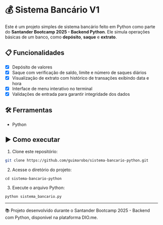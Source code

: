 # 💰 Sistema Bancário V1

Este é um projeto simples de sistema bancário feito em Python como parte do **Santander Bootcamp 2025 - Backend Python**. Ele simula operações básicas de um banco, como **depósito**, **saque** e **extrato**.

## 📋 Funcionalidades

- [x] Depósito de valores
- [x] Saque com verificação de saldo, limite e número de saques diários
- [x] Visualização de extrato com histórico de transações exibindo data e hora
- [x] Interface de menu interativo no terminal
- [x] Validações de entrada para garantir integridade dos dados

## 🛠️ Ferramentas

- Python

## ▶️ Como executar

1. Clone este repositório:
```bash
git clone https://github.com/guimarobo/sistema-bancario-python.git
```
2. Acesse o diretório do projeto:
```
cd sistema-bancario-python
```
3. Execute o arquivo Python:
```
python sistema_bancario.py
```
---

📚 Projeto desenvolvido durante o Santander Bootcamp 2025 - Backend com Python, disponível na plataforma DIO.me.


